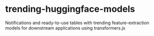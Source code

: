 # trending-huggingface-models
Notifications and ready-to-use tables with trending feature-extraction models for downstream applications using transformers.js
